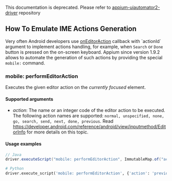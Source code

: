 This documentation is deprecated. Please refer to [appium-uiautomator2-driver](https://github.com/appium/appium-uiautomator2-driver) repository

## How To Emulate IME Actions Generation

Very often Android developers use [onEditorAction](https://developer.android.com/reference/android/widget/TextView.OnEditorActionListener.html#onEditorAction(android.widget.TextView,%20int,%20android.view.KeyEvent)) callback with `actionId` argument to implement actions handling, for example, when `Search` or `Done` button is pressed on the on-screen keyboard. Appium since version 1.9.2 allows to automate the generation of such actions by providing the special `mobile:` command.


### mobile: performEditorAction

Executes the given editor action on the _currently focused_ element.

#### Supported arguments

 * _action_: The name or an integer code of the editor action to be executed. The following action names are supported: `normal, unspecified, none, go, search, send, next, done, previous`. Read https://developer.android.com/reference/android/view/inputmethod/EditorInfo for more details on this topic.

#### Usage examples

```java
// Java
driver.executeScript("mobile: performEditorAction", ImmutableMap.of("action", "Go"));
```

```python
# Python
driver.execute_script('mobile: performEditorAction', {'action': 'previous'})
```
